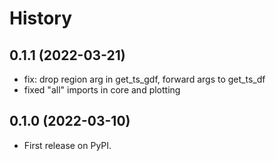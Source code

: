 # History

## 0.1.1 (2022-03-21)

* fix: drop region arg in get_ts_gdf, forward args to get_ts_df
* fixed "all" imports in core and plotting

## 0.1.0 (2022-03-10)

* First release on PyPI.
